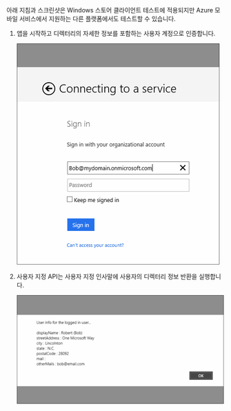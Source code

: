 

아래 지침과 스크린샷은 Windows 스토어 클라이언트 테스트에 적용되지만 Azure 모바일 서비스에서 지원하는 다른 플랫폼에서도 테스트할 수 있습니다.

1. 앱을 시작하고 디렉터리의 자세한 정보를 포함하는 사용자 계정으로 인증합니다. 

    ![](./media/mobile-services-aad-graph-info-test-app/bob-login.png)

2. 사용자 지정 API는 사용자 지정 인사말에 사용자의 디렉터리 정보 반환을 실행합니다.

    ![](./media/mobile-services-aad-graph-info-test-app/custom-greeting.png)

<!---HONumber=July15_HO4-->